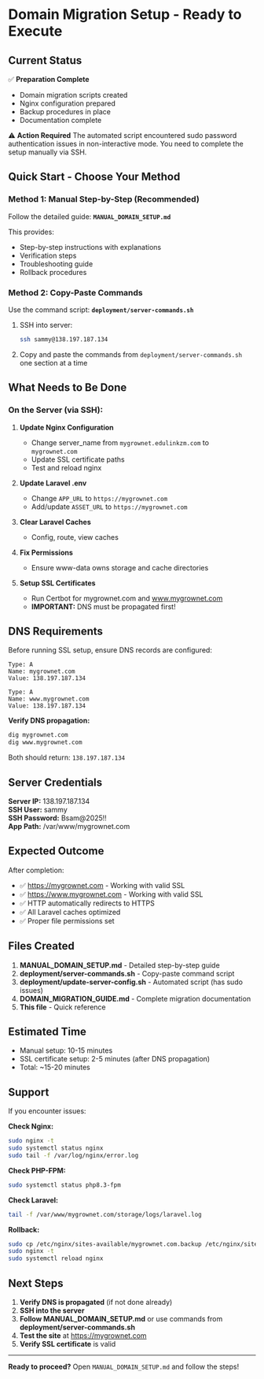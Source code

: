 # Domain Migration Setup - Ready to Execute

## Current Status

✅ **Preparation Complete**
- Domain migration scripts created
- Nginx configuration prepared
- Backup procedures in place
- Documentation complete

⚠️ **Action Required**
The automated script encountered sudo password authentication issues in non-interactive mode. You need to complete the setup manually via SSH.

## Quick Start - Choose Your Method

### Method 1: Manual Step-by-Step (Recommended)
Follow the detailed guide: **`MANUAL_DOMAIN_SETUP.md`**

This provides:
- Step-by-step instructions with explanations
- Verification steps
- Troubleshooting guide
- Rollback procedures

### Method 2: Copy-Paste Commands
Use the command script: **`deployment/server-commands.sh`**

1. SSH into server:
   ```bash
   ssh sammy@138.197.187.134
   ```

2. Copy and paste the commands from `deployment/server-commands.sh` one section at a time

## What Needs to Be Done

### On the Server (via SSH):

1. **Update Nginx Configuration**
   - Change server_name from `mygrownet.edulinkzm.com` to `mygrownet.com`
   - Update SSL certificate paths
   - Test and reload nginx

2. **Update Laravel .env**
   - Change `APP_URL` to `https://mygrownet.com`
   - Add/update `ASSET_URL` to `https://mygrownet.com`

3. **Clear Laravel Caches**
   - Config, route, view caches

4. **Fix Permissions**
   - Ensure www-data owns storage and cache directories

5. **Setup SSL Certificates**
   - Run Certbot for mygrownet.com and www.mygrownet.com
   - **IMPORTANT:** DNS must be propagated first!

## DNS Requirements

Before running SSL setup, ensure DNS records are configured:

```
Type: A
Name: mygrownet.com
Value: 138.197.187.134

Type: A  
Name: www.mygrownet.com
Value: 138.197.187.134
```

**Verify DNS propagation:**
```bash
dig mygrownet.com
dig www.mygrownet.com
```

Both should return: `138.197.187.134`

## Server Credentials

**Server IP:** 138.197.187.134  
**SSH User:** sammy  
**SSH Password:** Bsam@2025!!  
**App Path:** /var/www/mygrownet.com

## Expected Outcome

After completion:
- ✅ https://mygrownet.com - Working with valid SSL
- ✅ https://www.mygrownet.com - Working with valid SSL
- ✅ HTTP automatically redirects to HTTPS
- ✅ All Laravel caches optimized
- ✅ Proper file permissions set

## Files Created

1. **MANUAL_DOMAIN_SETUP.md** - Detailed step-by-step guide
2. **deployment/server-commands.sh** - Copy-paste command script
3. **deployment/update-server-config.sh** - Automated script (has sudo issues)
4. **DOMAIN_MIGRATION_GUIDE.md** - Complete migration documentation
5. **This file** - Quick reference

## Estimated Time

- Manual setup: 10-15 minutes
- SSL certificate setup: 2-5 minutes (after DNS propagation)
- Total: ~15-20 minutes

## Support

If you encounter issues:

**Check Nginx:**
```bash
sudo nginx -t
sudo systemctl status nginx
sudo tail -f /var/log/nginx/error.log
```

**Check PHP-FPM:**
```bash
sudo systemctl status php8.3-fpm
```

**Check Laravel:**
```bash
tail -f /var/www/mygrownet.com/storage/logs/laravel.log
```

**Rollback:**
```bash
sudo cp /etc/nginx/sites-available/mygrownet.com.backup /etc/nginx/sites-available/mygrownet.com
sudo nginx -t
sudo systemctl reload nginx
```

## Next Steps

1. **Verify DNS is propagated** (if not done already)
2. **SSH into the server**
3. **Follow MANUAL_DOMAIN_SETUP.md** or use commands from **deployment/server-commands.sh**
4. **Test the site** at https://mygrownet.com
5. **Verify SSL certificate** is valid

---

**Ready to proceed?** Open `MANUAL_DOMAIN_SETUP.md` and follow the steps!
